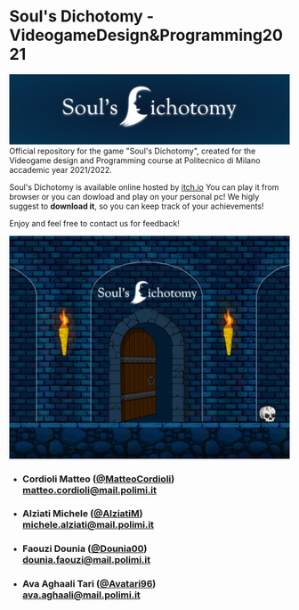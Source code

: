 # Soul's Dichotomy - VideogameDesign&Programming2021
 ![Cover](/Art/FromOldProject/Header&Banner/Header.jpg)
 Official repository for the game "Soul's Dichotomy", created for the Videogame design and Programming  course at Politecnico di Milano accademic year 2021/2022.
 
 Soul's Dichotomy is available online hosted by [itch.io](https://polimi-game-collective.itch.io/souls-dichotomy)
 You can play it from browser or you can dowload and play on your personal pc! We higly suggest to **download it**, so you can keep track of your achievements! 
 
 Enjoy and feel free to contact us for feedback!
 
 ![Cover](/Art/FromOldProject/Header&Banner/banner.jpg)

- ###  Cordioli Matteo ([@MatteoCordioli](https://github.com/MatteoCordioli))<br>matteo.cordioli@mail.polimi.it
- ###  Alziati Michele ([@AlziatiM](https://github.com/AlziatiM))<br>michele.alziati@mail.polimi.it
- ###  Faouzi Dounia ([@Dounia00](https://github.com/Dounia00))<br>dounia.faouzi@mail.polimi.it
- ###  Ava Aghaali Tari ([@Avatari96](https://github.com/avatari96))<br>ava.aghaali@mail.polimi.it
